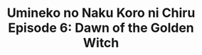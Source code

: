 --- 
title: "Umineko no Naku Koro ni Chiru Episode 6: Dawn of the Golden Witch"
publishdate: "2019-6-5T16:48:46+02:00"
src: "https://365manga.net/manga/umineko-no-naku-koro-ni-chiru-episode-6-dawn-of-the-golden-witch"
image: "https://data.365manga.net/images/thumbnails/16173-umineko-no-naku-koro-ni-chiru-episode-6-dawn-of-the-golden-witch.jpg"
description: "From Yen Press: Each year, the Ushiromiya family gathers at the secluded mansion of its patriarch, the elderly Kinzo. It has been six years since Battler joined his cousins at the annual event, but their happy reunion is overshadowed by worsening weather and an eerie premonition from his youngest cousin. When their parents’ conversation turns to the division of the inheritance upon Kinzo’s imminent death, Battler and his cousins reminisce…"
---